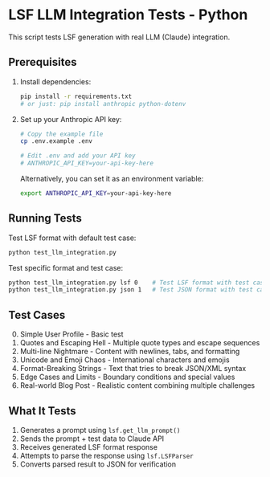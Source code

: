 # LSF LLM Integration Tests - Python

This script tests LSF generation with real LLM (Claude) integration.

## Prerequisites

1. Install dependencies:
   ```bash
   pip install -r requirements.txt
   # or just: pip install anthropic python-dotenv
   ```

2. Set up your Anthropic API key:
   ```bash
   # Copy the example file
   cp .env.example .env
   
   # Edit .env and add your API key
   # ANTHROPIC_API_KEY=your-api-key-here
   ```

   Alternatively, you can set it as an environment variable:
   ```bash
   export ANTHROPIC_API_KEY=your-api-key-here
   ```

## Running Tests

Test LSF format with default test case:
```bash
python test_llm_integration.py
```

Test specific format and test case:
```bash
python test_llm_integration.py lsf 0    # Test LSF format with test case 0
python test_llm_integration.py json 1   # Test JSON format with test case 1
```

## Test Cases

0. Simple User Profile - Basic test
1. Quotes and Escaping Hell - Multiple quote types and escape sequences
2. Multi-line Nightmare - Content with newlines, tabs, and formatting
3. Unicode and Emoji Chaos - International characters and emojis
4. Format-Breaking Strings - Text that tries to break JSON/XML syntax
5. Edge Cases and Limits - Boundary conditions and special values
6. Real-world Blog Post - Realistic content combining multiple challenges

## What It Tests

1. Generates a prompt using `lsf.get_llm_prompt()`
2. Sends the prompt + test data to Claude API
3. Receives generated LSF format response
4. Attempts to parse the response using `lsf.LSFParser`
5. Converts parsed result to JSON for verification